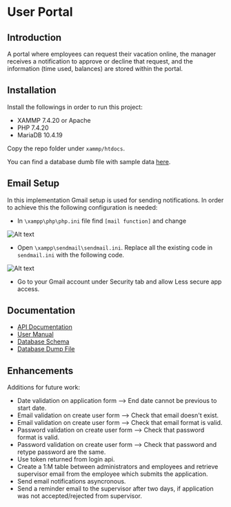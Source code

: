 # User Portal

## Introduction
A portal where employees can request their vacation online, the manager receives a notification to approve or decline that request, and the information (time used, balances) are stored within the portal.

## Installation
Install the followings in order to run this project:
- XAMMP 7.4.20 or Apache
- PHP 7.4.20
- MariaDB 10.4.19

Copy the repo folder under `xammp/htdocs`.

You can find a database dumb file with sample data [here](demo.sql).

## Email Setup
In this implementation Gmail setup is used for sending notifications. In order to achieve this the following configuration is needed:
- In `\xampp\php\php.ini` file find `[mail function]` and change

![Alt text](/screenshots/php.JPG?raw=true)
- Open `\xampp\sendmail\sendmail.ini`. Replace all the existing code in `sendmail.ini` with the following code.

![Alt text](/screenshots/sendemail.JPG?raw=true)
- Go to your Gmail account under Security tab and allow Less secure app access.

## Documentation
- [API Documentation](/docs/api.md)
- [User Manual](/docs/user_manual.md)
- [Database Schema](/docs/databaseschema.pdf)
- [Database Dump File](/demo.sql)

## Enhancements
Additions for future work:
- Date validation on application form --> End date cannot be previous to start date.
- Email validation on create user form --> Check that email doesn't exist.
- Email validation on create user form --> Check that email format is valid.
- Password validation on create user form --> Check that password format is valid.
- Password validation on create user form --> Check that password and retype password are the same.
- Use token returned from login api.
- Create a 1:M table between  administrators and employees and retrieve supervisor email from the employee which submits the application.
- Send email notifications asyncronous.
- Send a reminder email to the supervisor after two days, if application was not accepted/rejected from supervisor.


